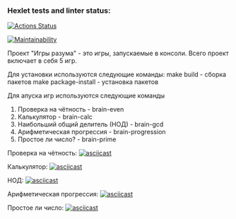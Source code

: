 ### Hexlet tests and linter status:
[![Actions Status](https://github.com/Lee-Soleil/python-project-49/actions/workflows/hexlet-check.yml/badge.svg)](https://github.com/Lee-Soleil/python-project-49/actions)

[![Maintainability](https://api.codeclimate.com/v1/badges/4d94a90f01e91e1148b3/maintainability)](https://codeclimate.com/github/Lee-Soleil/python-project-49/maintainability)

Проект "Игры разума" - это игры, запускаемые в консоли. Всего проект включает в себя 5 игр.

Для установки используются следующие команды:
make build - сборка пакетов
make package-install - установка пакетов

Для апуска игр используются следующие команды
1. Проверка на чётность - brain-even
2. Калькулятор - brain-calc
3. Наибольший общий делитель (НОД) - brain-gcd
4. Арифметическая прогрессия - brain-progression
5. Простое ли число? - brain-prime

Проверка на чётность:
[![asciicast](https://asciinema.org/a/TORQIDd443qDVzbI0YYsFaE7j.svg)](https://asciinema.org/a/TORQIDd443qDVzbI0YYsFaE7j)

Калькулятор:
[![asciicast](https://asciinema.org/a/GyHItKye0MtzVVNoQp85aObXo.svg)](https://asciinema.org/a/GyHItKye0MtzVVNoQp85aObXo)

НОД:
[![asciicast](https://asciinema.org/a/t7QtHPptuwNUVKig7BNfTSANU.svg)](https://asciinema.org/a/t7QtHPptuwNUVKig7BNfTSANU)

Арифметическая прогрессия:
[![asciicast](https://asciinema.org/a/O3XlCTK15yJt9KQJOX2PYOVOA.svg)](https://asciinema.org/a/O3XlCTK15yJt9KQJOX2PYOVOA)

Простое ли число:
[![asciicast](https://asciinema.org/a/YbIsqB6weoAYD2nMHyMSBEUYN.svg)](https://asciinema.org/a/YbIsqB6weoAYD2nMHyMSBEUYN)
